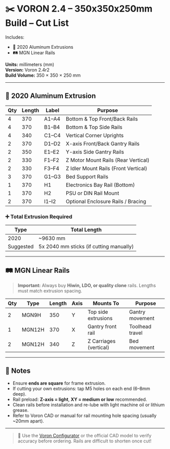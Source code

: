 # ✂️ VORON 2.4 – 350x350x250mm Build – Cut List

Includes:
- 🧱 2020 Aluminum Extrusions
- 🛤️ MGN Linear Rails

**Units:** millimeters (mm)  
**Version:** Voron 2.4r2  
**Build Volume:** 350 × 350 × 250 mm

---

## 🧱 2020 Aluminum Extrusion

| Qty | Length | Label               | Purpose                             |
|-----|--------|---------------------|-------------------------------------|
| 4   | 370    | A1–A4               | Bottom & Top Front/Back Rails       |
| 4   | 370    | B1–B4               | Bottom & Top Side Rails             |
| 4   | 340    | C1–C4               | Vertical Corner Uprights            |
| 2   | 370    | D1–D2               | X-axis Front/Back Gantry Rails      |
| 2   | 350    | E1–E2               | Y-axis Side Gantry Rails            |
| 2   | 330    | F1–F2               | Z Motor Mount Rails (Rear Vertical) |
| 2   | 330    | F3–F4               | Z Idler Mount Rails (Front Vertical)|
| 3   | 370    | G1–G3               | Bed Support Rails                   |
| 1   | 370    | H1                  | Electronics Bay Rail (Bottom)       |
| 1   | 370    | H2                  | PSU or DIN Rail Mount               |
| 2   | 370    | I1–I2               | Optional Enclosure Rails / Bracing  |

### ➕ Total Extrusion Required

| Type      | Total Length |
|-----------|--------------|
| 2020      | ~9630 mm     |
| Suggested | 5x 2040 mm sticks (if cutting manually) |

---

## 🛤️ MGN Linear Rails

> **Important:** Always buy **Hiwin, LDO, or quality clone** rails. Lengths must match extrusion spacing.

| Qty | Type    | Length | Axis | Mounts To             | Purpose         |
|-----|---------|--------|------|------------------------|-----------------|
| 2   | MGN9H   | 350    | Y    | Top side extrusions    | Gantry movement |
| 1   | MGN12H  | 370    | X    | Gantry front rail      | Toolhead travel |
| 2   | MGN12H  | 340    | Z    | Z Carriages (vertical) | Bed movement    |

---

## 📝 Notes

- Ensure **ends are square** for frame extrusion.
- If cutting your own extrusions: tap M5 holes on each end (6–8mm deep).
- Rail preload: **Z-axis = light**, **XY = medium or low** recommended.
- Clean rails before installation and re-lube with light machine oil or lithium grease.
- Refer to Voron CAD or manual for rail mounting hole spacing (usually ~20mm apart).

---

> 📎 Use the [Voron Configurator](https://vorondesign.com/) or the official CAD model to verify accuracy before ordering. Rails are difficult to shorten once cut!
